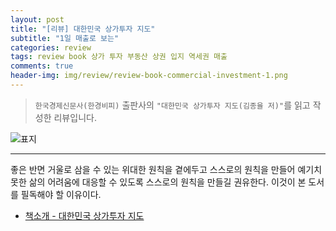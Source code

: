 ```yaml
---  
layout: post  
title: "[리뷰] 대한민국 상가투자 지도"  
subtitle: "1일 매출로 보는"  
categories: review  
tags: review book 상가 투자 부동산 상권 입지 역세권 매출  
comments: true  
header-img: img/review/review-book-commercial-investment-1.png
---  
```

  
> `한국경제신문사(한경비피)` 출판사의 `"대한민국 상가투자 지도(김종율 저)"`를 읽고 작성한 리뷰입니다.  

![표지](https://theorydb.github.io/assets/img/review/review-book-commercial-investment-1.png)  

---

좋은 반면 거울로 삼을 수 있는 위대한 원칙을 곁에두고 스스로의 원칙을 만들어 예기치 못한 삶의 어려움에 대응할 수 있도록 스스로의 원칙을 만들길 권유한다. 이것이 본 도서를 필독해야 할 이유이다.

* [책소개 - 대한민국 상가투자 지도](http://www.yes24.com/Product/Goods/92504793?OzSrank=1)

